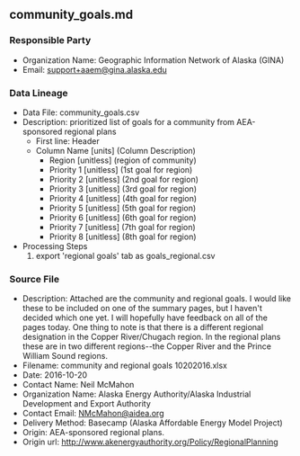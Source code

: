 ## community_goals.md

### Responsible Party
  * Organization Name: Geographic Information Network of Alaska (GINA)
  * Email: support+aaem@gina.alaska.edu

### Data Lineage
  * Data File: community_goals.csv
  * Description: prioritized list of goals for a community from AEA-sponsored regional plans
    * First line: Header
    * Column Name [units] (Column Description)
      * Region [unitless] (region of community)
      * Priority 1 [unitless] (1st goal for region)
      * Priority 2 [unitless] (2nd goal for region)
      * Priority 3 [unitless] (3rd goal for region)
      * Priority 4 [unitless] (4th goal for region)
      * Priority 5 [unitless] (5th goal for region)
      * Priority 6 [unitless] (6th goal for region)
      * Priority 7 [unitless] (7th goal for region)
      * Priority 8 [unitless] (8th goal for region)
  * Processing Steps
    1. export 'regional goals' tab as goals_regional.csv

### Source File
  * Description: Attached are the community and regional goals. I would like these to be included on one of the summary pages, but I haven't decided which one yet. I will hopefully have feedback on all of the pages today. One thing to note is that there is a different regional designation in the Copper River/Chugach region. In the regional plans these are in two different regions--the Copper River and the Prince William Sound regions.
  * Filename: community and regional goals 10202016.xlsx
  * Date: 2016-10-20
  * Contact Name: Neil McMahon
  * Organization Name: Alaska Energy Authority/Alaska Industrial Development and Export Authority
  * Contact Email: NMcMahon@aidea.org
  * Delivery Method: Basecamp (Alaska Affordable Energy Model Project)
  * Origin:  AEA-sponsored regional plans. 
  * Origin url: http://www.akenergyauthority.org/Policy/RegionalPlanning 
